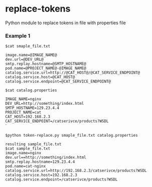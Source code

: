 # replace-tokens
Python module to replace tokens in file with properties file


### Example 1

`$cat smaple_file.txt`

`image.name=@IMAGE_NAME@`  
`dev.url=@DEV_URL@`  
`smtp.replay.hostname=@SMTP_HOSTNAME@`  
`pod.name=@PROJECT_NAME@-@IMAGE_NAME@`  
`catalog.service.url=http://@CAT_HOST@/@CAT_SERVICE_ENDPOINT@`  
`catalog.service.host=@CAT_HOST@`  
`catalog.service.endpoint=@CAT_SERVICE_ENDPOINT@`   


`$cat catalog.properties`  

`IMAGE_NAME=nginx`  
`DEV_URL=http://something/index.html`  
`SMTP_HOSTNAME=129.23.4.4`  
`PROJECT_NAME=cat`  
`CAT_HOST=192.168.2.3`  
`CAT_SERVICE_ENDPOINT=/catserivce/products?WSDL`  
`

`$python token-replace.py smaple_file.txt catalog.properties`   

`resulting sample_file.txt`  
`$cat sample_file.txt`  
`image.name=nginx`  
`dev.url==http://something/index.html`  
`smtp.replay.hostname=129.23.4.4`  
`pod.name=cat-nginx`  
`catalog.service.url=http://192.168.2.3/catserivce/products?WSDL`  
`catalog.service.host=192.168.2.3`  
`catalog.service.endpoint=/catserivce/products?WSDL`  
